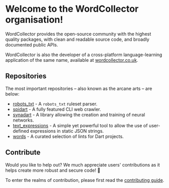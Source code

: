 # Welcome to the WordCollector organisation!

WordCollector provides the open-source community with the highest quality packages, with clean and readable source code, and broadly documented public APIs.

WordCollector is also the developer of a cross-platform language-learning application of the same name, available at [wordcollector.co.uk](https://wordcollector.co.uk). 

## Repositories

The most important repositories – also known as the arcane arts – are below:

- [robots_txt](https://github.com/wordcollector/robots_txt) - A `robots_txt` ruleset parser.
- [spidart](https://github.com/wordcollector/spidart) - A fully featured CLI web crawler. 
- [synadart](https://github.com/wordcollector/synadart) - A library allowing the creation and training of neural networks.
- [text_expressions](https://github.com/wordcollector/text_expressions) - A simple yet powerful tool to allow the use of user-defined expressions in static JSON strings.
- [words](https://github.com/wordcollector/words) - A curated selection of lints for Dart projects.

## Contribute

Would you like to help out? We much appreciate users' contributions as it helps create more robust and secure code! 🎉

To enter the realms of contribution, please first read the [contributing guide](https://github.com/WordCollector/.github/blob/main/CONTRIBUTING.md).
